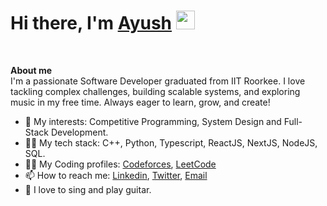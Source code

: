 <h1><b>Hi there, I'm </b><a href="https://github.com/ayushagrwal">Ayush</a> <img src="https://media.giphy.com/media/hvRJCLFzcasrR4ia7z/giphy.gif" width="30"></h1>
<br>

**About me**
<br>
I'm a passionate Software Developer graduated from IIT Roorkee. I love tackling complex challenges, building scalable systems, and exploring music in my free time. Always eager to learn, grow, and create!

- 🔭 My interests: Competitive Programming, System Design and Full-Stack Development.
- 👨‍💻 My tech stack: C++, Python, Typescript, ReactJS, NextJS, NodeJS, SQL.
- ✍🏻 My Coding profiles: [Codeforces](https://codeforces.com/profile/lostsoul123), [LeetCode](https://leetcode.com/u/ayus09/)
- 📫 How to reach me: [Linkedin](https://www.linkedin.com/in/ayush-agarwal-2a74b120b/), [Twitter](https://x.com/ayushhtwt), [Email](ayushagr0905@gmail.com)
- 🎤 I love to sing and play guitar.
